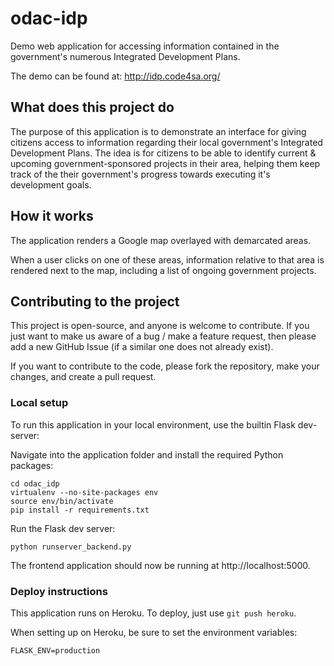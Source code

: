 odac-idp
========

Demo web application for accessing information contained in the government's numerous Integrated Development Plans.

The demo can be found at: http://idp.code4sa.org/


## What does this project do

The purpose of this application is to demonstrate an interface for giving citizens access to information
regarding their local government's Integrated Development Plans. The idea is for citizens to be able to identify
current & upcoming government-sponsored projects in their area, helping them keep track of the
their government's progress towards executing it's development goals.


## How it works

The application renders a Google map overlayed with demarcated areas.

When a user clicks on one of these areas, information relative to that area is rendered next to the map,
including a list of ongoing government projects.

## Contributing to the project

This project is open-source, and anyone is welcome to contribute. If you just want to make us aware of a bug / make
a feature request, then please add a new GitHub Issue (if a similar one does not already exist).

If you want to contribute to the code, please fork the repository, make your changes, and create a pull request.

### Local setup

To run this application in your local environment, use the builtin Flask dev-server:

Navigate into the application folder and install the required Python packages:

    cd odac_idp
    virtualenv --no-site-packages env
    source env/bin/activate
    pip install -r requirements.txt

Run the Flask dev server:

    python runserver_backend.py

The frontend application should now be running at http://localhost:5000.

### Deploy instructions

This application runs on Heroku. To deploy, just use `git push heroku`.

When setting up on Heroku, be sure to set the environment variables:

    FLASK_ENV=production
